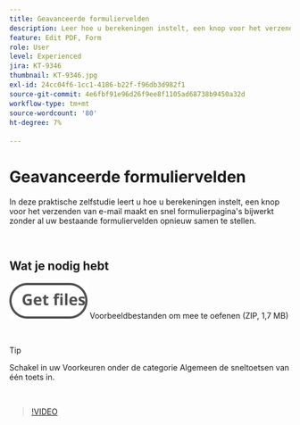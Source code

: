 ```yaml
---
title: Geavanceerde formuliervelden
description: Leer hoe u berekeningen instelt, een knop voor het verzenden van e-mail maakt en snel formulierpagina's bijwerkt zonder al uw bestaande formuliervelden opnieuw samen te stellen
feature: Edit PDF, Form
role: User
level: Experienced
jira: KT-9346
thumbnail: KT-9346.jpg
exl-id: 24cc04f6-1cc1-4186-b22f-f96db3d982f1
source-git-commit: 4e6fbf91e96d26f9ee8f1105ad68738b9450a32d
workflow-type: tm+mt
source-wordcount: '80'
ht-degree: 7%

---
```


# Geavanceerde formuliervelden

In deze praktische zelfstudie leert u hoe u berekeningen instelt, een knop voor het verzenden van e-mail maakt en snel formulierpagina&#39;s bijwerkt zonder al uw bestaande formuliervelden opnieuw samen te stellen.

<br>

## Wat je nodig hebt

[![Bestanden ophalen](../assets/Getfiles.svg)](../assets/ProjectEstimate.zip)
Voorbeeldbestanden om mee te oefenen (ZIP, 1,7 MB)

<br>

>[!TIP]
>
>Schakel in uw Voorkeuren onder de categorie Algemeen de sneltoetsen van één toets in.

<br>

>[!VIDEO](https://video.tv.adobe.com/v/340379?quality=12&learn=on&hidetitle=true)
